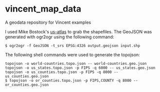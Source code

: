 vincent_map_data
================

A geodata repository for Vincent examples

I used Mike Bostock's [us-atlas](https://github.com/mbostock/us-atlas) to grab the shapefiles. The GeoJSON was generated with ogr2ogr using the following command:

```shell
$ ogr2ogr -f GeoJSON -t_srs EPSG:4326 output.geojson input.shp
```

The following shell commands were used to generate the topojson:

```shell
topojson -o world-countries.topo.json -- world-countries.geo.json
topojson -o us_states.topo.json -p FIPS -q 6000 -- us_states.geo.json
topojson -o us_counties.topo.json -p FIPS -q 8000 -- us_counties.geo.json
$ topojson -o or_counties.topo.json -p FIPS,COUNTY -q 8000 -- or_counties.geo.json
```
